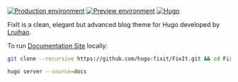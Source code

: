 
[![Production environment](https://img.shields.io/github/deployments/hugo-fixit/FixIt/Production?style=flat&label=Production&logo=vercel)](https://fixit.lruihao.cn/)
[![Preview environment](https://img.shields.io/github/deployments/hugo-fixit/FixIt/Preview?style=flat&label=Preview&logo=vercel)](https://pre.fixit.lruihao.cn/)
[![Hugo](https://img.shields.io/badge/Hugo-%5E0.84.0-ff4088?style=flat&logo=hugo)](https://gohugo.io/)

FixIt is a clean, elegant but advanced blog theme for Hugo developed by [Lruihao](https://lruihao.cn).

To run [Documentation Site](https://fixit.lruihao.cn/) locally:

```bash
git clone --recursive https://github.com/hugo-fixit/FixIt.git && cd FixIt

hugo server --source=docs